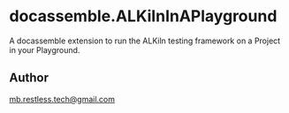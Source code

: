 # docassemble.ALKilnInAPlayground

A docassemble extension to run the ALKiln testing framework on a Project in your Playground.

## Author

mb.restless.tech@gmail.com

